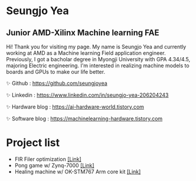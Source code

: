 # Seungjo Yea
## Junior AMD-Xilinx Machine learning FAE

Hi! Thank you for visiting my page. My name is Seungjo Yea and currently working at AMD as a Machine learning Field application engineer. Previously, I got a bacholar degree in Myongji University with GPA 4.34/4.5, majoring Electric engineering. I'm interested in realizing machine models to boards and GPUs to make our life better.

✨ Github :  https://github.com/seungjoyea

✨ Linkedin : https://www.linkedin.com/in/seungjo-yea-206204243

✨ Hardware blog :  https://ai-hardware-world.tistory.com

✨  Software blog : https://machinelearning-hardware.tistory.com

# Project list
- FIR Filer optimization [[Link]](https://github.com/seungjoyea/Generic_FIR_Filter-generic-CPS-TAP-parallel)
- Pong game w/ Zynq-7000 [[Link]](https://github.com/seungjoyea/Pong_Game_w_Zynq7000)
- Healing machine w/ OK-STM767 Arm core kit [[Link]](https://github.com/seungjoyea/Healing_machine_project) 
